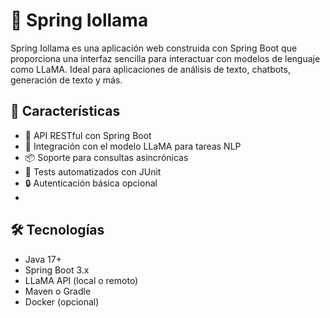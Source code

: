# 🐣 Spring Iollama

Spring Iollama es una aplicación web construida con Spring Boot que proporciona una interfaz sencilla para interactuar con modelos de lenguaje como LLaMA. Ideal para aplicaciones de análisis de texto, chatbots, generación de texto y más.

## 🚀 Características

- 🔧 API RESTful con Spring Boot
- 🤖 Integración con el modelo LLaMA para tareas NLP
- 📦 Soporte para consultas asincrónicas
- 🧪 Tests automatizados con JUnit
- 🔒 Autenticación básica opcional
- 
## 🛠️ Tecnologías

- Java 17+
- Spring Boot 3.x
- LLaMA API (local o remoto)
- Maven o Gradle
- Docker (opcional)

